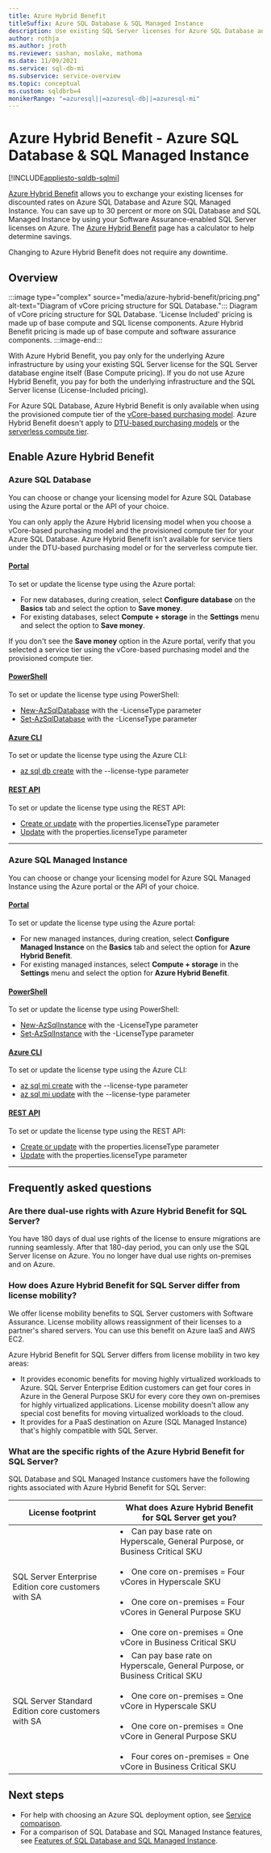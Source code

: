 ```yaml
---
title: Azure Hybrid Benefit
titleSuffix: Azure SQL Database & SQL Managed Instance
description: Use existing SQL Server licenses for Azure SQL Database and SQL Managed Instance discounts.
author: rothja
ms.author: jroth
ms.reviewer: sashan, moslake, mathoma
ms.date: 11/09/2021
ms.service: sql-db-mi
ms.subservice: service-overview
ms.topic: conceptual
ms.custom: sqldbrb=4
monikerRange: "=azuresql||=azuresql-db||=azuresql-mi"
---
```

# Azure Hybrid Benefit - Azure SQL Database & SQL Managed Instance
[!INCLUDE[appliesto-sqldb-sqlmi](includes/appliesto-sqldb-sqlmi.md)]

[Azure Hybrid Benefit](https://azure.microsoft.com/pricing/hybrid-benefit/) allows you to exchange your existing licenses for discounted rates on Azure SQL Database and Azure SQL Managed Instance. You can save up to 30 percent or more on SQL Database and SQL Managed Instance by using your Software Assurance-enabled SQL Server licenses on Azure. The [Azure Hybrid Benefit](https://azure.microsoft.com/pricing/hybrid-benefit/) page has a calculator to help determine savings.  

Changing to Azure Hybrid Benefit does not require any downtime.

## Overview

:::image type="complex" source="media/azure-hybrid-benefit/pricing.png" alt-text="Diagram of vCore pricing structure for SQL Database.":::
Diagram of vCore pricing structure for SQL Database. 'License Included' pricing is made up of base compute and SQL license components. Azure Hybrid Benefit pricing is made up of base compute and software assurance components.
:::image-end:::

With Azure Hybrid Benefit, you pay only for the underlying Azure infrastructure by using your existing SQL Server license for the SQL Server database engine itself (Base Compute pricing). If you do not use Azure Hybrid Benefit, you pay for both the underlying infrastructure and the SQL Server license (License-Included pricing).

For Azure SQL Database, Azure Hybrid Benefit is only available when using the provisioned compute tier of the [vCore-based purchasing model](database/service-tiers-vcore.md). Azure Hybrid Benefit doesn't apply to [DTU-based purchasing models](database/service-tiers-dtu.md) or the [serverless compute tier](database/serverless-tier-overview.md).

## Enable Azure Hybrid Benefit 

### Azure SQL Database

You can choose or change your licensing model for Azure SQL Database using the Azure portal or the API of your choice.

You can only apply the Azure Hybrid licensing model when you choose a vCore-based purchasing model and the provisioned compute tier for your Azure SQL Database. Azure Hybrid Benefit isn't available for service tiers under the DTU-based purchasing model or for the serverless compute tier.

#### [Portal](#tab/azure-portal)

To set or update the license type using the Azure portal:

- For new databases, during creation, select **Configure database** on the **Basics** tab and select the option to **Save money**.
- For existing databases, select **Compute + storage** in the **Settings** menu and select the option to **Save money**.

If you don't see the **Save money** option in the Azure portal, verify that you selected a service tier using the vCore-based purchasing model and the provisioned compute tier.
#### [PowerShell](#tab/azure-powershell)

To set or update the license type using PowerShell:

- [New-AzSqlDatabase](/powershell/module/az.sql/new-azsqldatabase) with the -LicenseType parameter
- [Set-AzSqlDatabase](/powershell/module/az.sql/set-azsqldatabase) with the -LicenseType parameter

#### [Azure CLI](#tab/azure-cli)

To set or update the license type using the Azure CLI:

- [az sql db create](/cli/azure/sql/db#az-sql-db-create) with the --license-type parameter

#### [REST API](#tab/rest)

To set or update the license type using the REST API:

- [Create or update](/rest/api/sql/databases/createorupdate) with the properties.licenseType parameter
- [Update](/rest/api/sql/databases/update) with the properties.licenseType parameter

---

### Azure SQL Managed Instance

You can choose or change your licensing model for Azure SQL Managed Instance using the Azure portal or the API of your choice.
#### [Portal](#tab/azure-portal)

To set or update the license type using the Azure portal:

- For new managed instances, during creation, select **Configure Managed Instance** on the **Basics** tab and select the option for **Azure Hybrid Benefit**.
- For existing managed instances, select **Compute + storage** in the **Settings** menu and select the option for **Azure Hybrid Benefit**.

#### [PowerShell](#tab/azure-powershell)

To set or update the license type using PowerShell:

- [New-AzSqlInstance](/powershell/module/az.sql/new-azsqlinstance) with the -LicenseType parameter
- [Set-AzSqlInstance](/powershell/module/az.sql/set-azsqlinstance) with the -LicenseType parameter

#### [Azure CLI](#tab/azure-cli)

To set or update the license type using the Azure CLI:

- [az sql mi create](/cli/azure/sql/mi#az-sql-mi-create) with the --license-type parameter
- [az sql mi update](/cli/azure/sql/mi#az-sql-mi-update) with the --license-type parameter

#### [REST API](#tab/rest)

To set or update the license type using the REST API:

- [Create or update](/rest/api/sql/managedinstances/createorupdate) with the properties.licenseType parameter
- [Update](/rest/api/sql/managedinstances/update) with the properties.licenseType parameter

---
## Frequently asked questions

### Are there dual-use rights with Azure Hybrid Benefit for SQL Server?

You have 180 days of dual use rights of the license to ensure migrations are running seamlessly. After that 180-day period, you can only use the SQL Server license on Azure. You no longer have dual use rights on-premises and on Azure.

### How does Azure Hybrid Benefit for SQL Server differ from license mobility?

We offer license mobility benefits to SQL Server customers with Software Assurance. License mobility allows reassignment of their licenses to a partner's shared servers. You can use this benefit on Azure IaaS and AWS EC2.

Azure Hybrid Benefit for SQL Server differs from license mobility in two key areas:

- It provides economic benefits for moving highly virtualized workloads to Azure. SQL Server Enterprise Edition customers can get four cores in Azure in the General Purpose SKU for every core they own on-premises for highly virtualized applications. License mobility doesn't allow any special cost benefits for moving virtualized workloads to the cloud.
- It provides for a PaaS destination on Azure (SQL Managed Instance) that's highly compatible with SQL Server.

### What are the specific rights of the Azure Hybrid Benefit for SQL Server?

SQL Database and SQL Managed Instance customers have the following rights associated with Azure Hybrid Benefit for SQL Server:

|License footprint|What does Azure Hybrid Benefit for SQL Server get you?|
|---|---|
|SQL Server Enterprise Edition core customers with SA|<li>Can pay base rate on Hyperscale, General Purpose, or Business Critical SKU</li><br><li>One core on-premises = Four vCores in Hyperscale SKU</li><br><li>One core on-premises = Four vCores in General Purpose SKU</li><br><li>One core on-premises = One vCore in Business Critical SKU</li>|
|SQL Server Standard Edition core customers with SA|<li>Can pay base rate on Hyperscale, General Purpose, or Business Critical SKU</li><br><li>One core on-premises = One vCore in Hyperscale SKU</li><br><li>One core on-premises = One vCore in General Purpose SKU</li><br><li>Four cores on-premises = One vCore in Business Critical SKU</li>|

## Next steps

- For help with choosing an Azure SQL deployment option, see [Service comparison](azure-sql-iaas-vs-paas-what-is-overview.md).
- For a comparison of SQL Database and SQL Managed Instance features, see [Features of SQL Database and SQL Managed Instance](database/features-comparison.md).